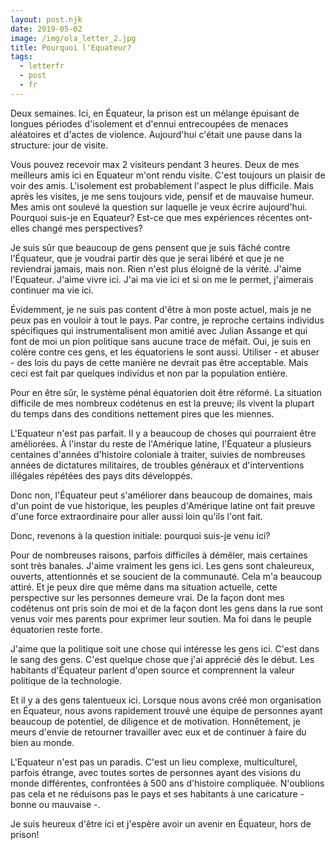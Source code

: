 ```yaml
---
layout: post.njk
date: 2019-05-02
image: /img/ola_letter_2.jpg
title: Pourquoi l'Equateur?
tags:
  - letterfr
  - post
  - fr
---
```


Deux semaines. Ici, en Équateur, la prison est un mélange épuisant de longues 
périodes d'isolement et d'ennui entrecoupées de menaces aléatoires et d'actes 
de violence. Aujourd'hui c'était une pause dans la structure: jour de visite.

Vous pouvez recevoir max 2 visiteurs pendant 3 heures. Deux de mes meilleurs 
amis ici en Equateur m'ont rendu visite. C'est toujours un plaisir de voir des 
amis. L'isolement est probablement l'aspect le plus difficile. Mais après les 
visites, je me sens toujours vide, pensif et de mauvaise humeur. Mes amis ont 
soulevé la question sur laquelle je veux écrire aujourd'hui. Pourquoi suis-je en
Equateur? Est-ce que mes expériences récentes ont-elles changé mes perspectives?

Je suis sûr que beaucoup de gens pensent que je suis fâché contre l'Équateur, 
que je voudrai partir dès que je serai libéré et que je ne reviendrai jamais, 
mais non. Rien n'est plus éloigné de la vérité. J'aime l'Equateur. J'aime vivre 
ici. J'ai ma vie ici et si on me le permet, j'aimerais continuer ma vie ici.

Évidemment, je ne suis pas content d'être à mon poste actuel, mais je ne peux 
pas en vouloir à tout le pays. Par contre, je reproche certains individus 
spécifiques qui instrumentalisent mon amitié avec Julian Assange et qui font 
de moi un pion politique sans aucune trace de méfait. Oui, je suis en colère 
contre ces gens, et les équatoriens le sont aussi. Utiliser - et abuser - des 
lois du pays de cette manière ne devrait pas être acceptable. Mais ceci est 
fait par quelques individus et non par la population entière.

Pour en être sûr, le système pénal équatorien doit être réformé. La situation 
difficile de mes nombreux codétenus en est la preuve; ils vivent la plupart du 
temps dans des conditions nettement pires que les miennes.

L'Equateur n'est pas parfait. Il y a beaucoup de choses qui pourraient être 
améliorées. À l'instar du reste de l'Amérique latine, l'Équateur a plusieurs 
centaines d'années d'histoire coloniale à traiter, suivies de nombreuses 
années de dictatures militaires, de troubles généraux et d'interventions 
illégales répétées des pays dits développés.

Donc non, l'Équateur peut s'améliorer dans beaucoup de domaines, mais d'un 
point de vue historique, les peuples d'Amérique latine ont fait preuve d'une 
force extraordinaire pour aller aussi loin qu'ils l'ont fait.

Donc, revenons à la question initiale: pourquoi suis-je venu ici?

Pour de nombreuses raisons, parfois difficiles à démêler, mais certaines sont 
très banales. J'aime vraiment les gens ici. Les gens sont chaleureux, ouverts, 
attentionnés et se soucient de la communauté. Cela m'a beaucoup attiré. Et je 
peux dire que même dans ma situation actuelle, cette perspective sur les personnes
demeure vrai. De la façon dont mes codétenus ont pris soin de moi et de la 
façon dont les gens dans la rue sont venus voir mes parents pour exprimer leur
soutien. Ma foi dans le peuple équatorien reste forte.

J'aime que la politique soit une chose qui intéresse les gens ici. C'est dans 
le sang des gens. C'est quelque chose que j'ai apprécié dès le début. Les 
habitants d'Équateur parlent d'open source et comprennent la valeur politique 
de la technologie.

Et il y a des gens talentueux ici. Lorsque nous avons créé mon organisation en
Équateur, nous avons rapidement trouvé une équipe de personnes ayant beaucoup 
de potentiel, de diligence et de motivation. Honnêtement, je meurs d'envie de 
retourner travailler avec eux et de continuer à faire du bien au monde.

L'Equateur n'est pas un paradis. C'est un lieu complexe, multiculturel, parfois 
étrange, avec toutes sortes de personnes ayant des visions du monde différentes, 
confrontées à 500 ans d'histoire compliquée. N'oublions pas cela et ne réduisons 
pas le pays et ses habitants à une caricature - bonne ou mauvaise -.

Je suis heureux d'être ici et j'espère avoir un avenir en Équateur, hors de prison!
